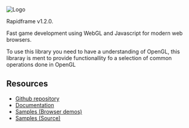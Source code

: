 ![Logo](logo.png)

Rapidframe v1.2.0.

Fast game development using WebGL and Javascript for modern web browsers.

To use this library you need to have a understanding of OpenGL, this libraray is
ment to provide functionallity fo a selection of common operations done in
OpenGL

## Resources
 * [Github repository](https://github.com/carlmartus/rapidframe.js)
 * [Documentation](http://martus.se/rapidframe/doc)
 * [Samples (Browser demos)](http://martus.se/rapidframe/samples/)
 * [Samples (Source)](https://github.com/carlmartus/rapidframe.js/tree/master/samples)


